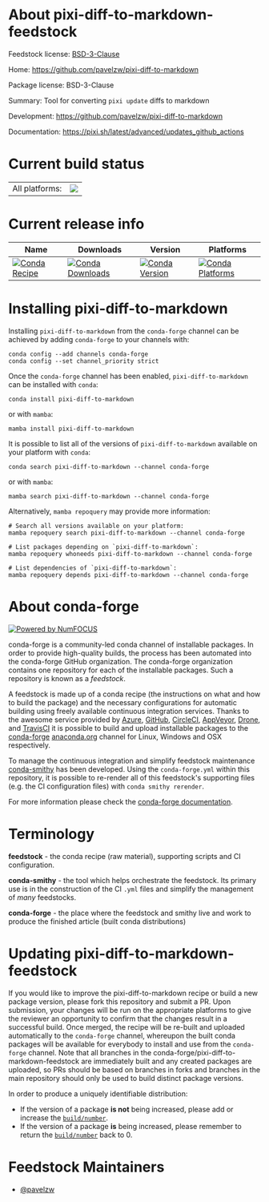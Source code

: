About pixi-diff-to-markdown-feedstock
=====================================

Feedstock license: [BSD-3-Clause](https://github.com/conda-forge/pixi-diff-to-markdown-feedstock/blob/main/LICENSE.txt)

Home: https://github.com/pavelzw/pixi-diff-to-markdown

Package license: BSD-3-Clause

Summary: Tool for converting `pixi update` diffs to markdown

Development: https://github.com/pavelzw/pixi-diff-to-markdown

Documentation: https://pixi.sh/latest/advanced/updates_github_actions

Current build status
====================


<table><tr><td>All platforms:</td>
    <td>
      <a href="https://dev.azure.com/conda-forge/feedstock-builds/_build/latest?definitionId=22479&branchName=main">
        <img src="https://dev.azure.com/conda-forge/feedstock-builds/_apis/build/status/pixi-diff-to-markdown-feedstock?branchName=main">
      </a>
    </td>
  </tr>
</table>

Current release info
====================

| Name | Downloads | Version | Platforms |
| --- | --- | --- | --- |
| [![Conda Recipe](https://img.shields.io/badge/recipe-pixi--diff--to--markdown-green.svg)](https://anaconda.org/conda-forge/pixi-diff-to-markdown) | [![Conda Downloads](https://img.shields.io/conda/dn/conda-forge/pixi-diff-to-markdown.svg)](https://anaconda.org/conda-forge/pixi-diff-to-markdown) | [![Conda Version](https://img.shields.io/conda/vn/conda-forge/pixi-diff-to-markdown.svg)](https://anaconda.org/conda-forge/pixi-diff-to-markdown) | [![Conda Platforms](https://img.shields.io/conda/pn/conda-forge/pixi-diff-to-markdown.svg)](https://anaconda.org/conda-forge/pixi-diff-to-markdown) |

Installing pixi-diff-to-markdown
================================

Installing `pixi-diff-to-markdown` from the `conda-forge` channel can be achieved by adding `conda-forge` to your channels with:

```
conda config --add channels conda-forge
conda config --set channel_priority strict
```

Once the `conda-forge` channel has been enabled, `pixi-diff-to-markdown` can be installed with `conda`:

```
conda install pixi-diff-to-markdown
```

or with `mamba`:

```
mamba install pixi-diff-to-markdown
```

It is possible to list all of the versions of `pixi-diff-to-markdown` available on your platform with `conda`:

```
conda search pixi-diff-to-markdown --channel conda-forge
```

or with `mamba`:

```
mamba search pixi-diff-to-markdown --channel conda-forge
```

Alternatively, `mamba repoquery` may provide more information:

```
# Search all versions available on your platform:
mamba repoquery search pixi-diff-to-markdown --channel conda-forge

# List packages depending on `pixi-diff-to-markdown`:
mamba repoquery whoneeds pixi-diff-to-markdown --channel conda-forge

# List dependencies of `pixi-diff-to-markdown`:
mamba repoquery depends pixi-diff-to-markdown --channel conda-forge
```


About conda-forge
=================

[![Powered by
NumFOCUS](https://img.shields.io/badge/powered%20by-NumFOCUS-orange.svg?style=flat&colorA=E1523D&colorB=007D8A)](https://numfocus.org)

conda-forge is a community-led conda channel of installable packages.
In order to provide high-quality builds, the process has been automated into the
conda-forge GitHub organization. The conda-forge organization contains one repository
for each of the installable packages. Such a repository is known as a *feedstock*.

A feedstock is made up of a conda recipe (the instructions on what and how to build
the package) and the necessary configurations for automatic building using freely
available continuous integration services. Thanks to the awesome service provided by
[Azure](https://azure.microsoft.com/en-us/services/devops/), [GitHub](https://github.com/),
[CircleCI](https://circleci.com/), [AppVeyor](https://www.appveyor.com/),
[Drone](https://cloud.drone.io/welcome), and [TravisCI](https://travis-ci.com/)
it is possible to build and upload installable packages to the
[conda-forge](https://anaconda.org/conda-forge) [anaconda.org](https://anaconda.org/)
channel for Linux, Windows and OSX respectively.

To manage the continuous integration and simplify feedstock maintenance
[conda-smithy](https://github.com/conda-forge/conda-smithy) has been developed.
Using the ``conda-forge.yml`` within this repository, it is possible to re-render all of
this feedstock's supporting files (e.g. the CI configuration files) with ``conda smithy rerender``.

For more information please check the [conda-forge documentation](https://conda-forge.org/docs/).

Terminology
===========

**feedstock** - the conda recipe (raw material), supporting scripts and CI configuration.

**conda-smithy** - the tool which helps orchestrate the feedstock.
                   Its primary use is in the construction of the CI ``.yml`` files
                   and simplify the management of *many* feedstocks.

**conda-forge** - the place where the feedstock and smithy live and work to
                  produce the finished article (built conda distributions)


Updating pixi-diff-to-markdown-feedstock
========================================

If you would like to improve the pixi-diff-to-markdown recipe or build a new
package version, please fork this repository and submit a PR. Upon submission,
your changes will be run on the appropriate platforms to give the reviewer an
opportunity to confirm that the changes result in a successful build. Once
merged, the recipe will be re-built and uploaded automatically to the
`conda-forge` channel, whereupon the built conda packages will be available for
everybody to install and use from the `conda-forge` channel.
Note that all branches in the conda-forge/pixi-diff-to-markdown-feedstock are
immediately built and any created packages are uploaded, so PRs should be based
on branches in forks and branches in the main repository should only be used to
build distinct package versions.

In order to produce a uniquely identifiable distribution:
 * If the version of a package **is not** being increased, please add or increase
   the [``build/number``](https://docs.conda.io/projects/conda-build/en/latest/resources/define-metadata.html#build-number-and-string).
 * If the version of a package **is** being increased, please remember to return
   the [``build/number``](https://docs.conda.io/projects/conda-build/en/latest/resources/define-metadata.html#build-number-and-string)
   back to 0.

Feedstock Maintainers
=====================

* [@pavelzw](https://github.com/pavelzw/)

